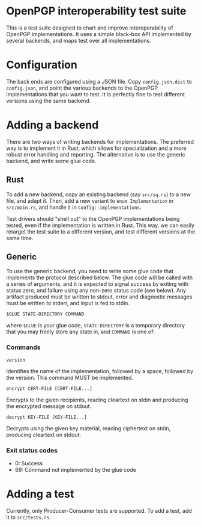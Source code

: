 # OpenPGP interoperability test suite

This is a test suite designed to chart and improve interoperability of
OpenPGP implementations.  It uses a simple black-box API implemented
by several backends, and maps test over all implementations.

# Configuration

The back ends are configured using a JSON file.  Copy
`config.json.dist` to `config.json`, and point the various backends to
the OpenPGP implementations that you want to test.  It is perfectly
fine to test different versions using the same backend.

# Adding a backend

There are two ways of writing backends for implementations.  The
preferred way is to implement it in Rust, which allows for
specialization and a more robust error handling and reporting.  The
alternative is to use the generic backend, and write some glue code.

## Rust

To add a new backend, copy an existing backend (say `src/sq.rs`) to a
new file, and adapt it.  Then, add a new variant to `enum
Implementation` in `src/main.rs`, and handle it in
`Config::implementations`.

Test drivers should "shell out" to the OpenPGP implementations being
tested, even if the implementation is written in Rust.  This way, we
can easily retarget the test suite to a different version, and test
different versions at the same time.

## Generic

To use the generic backend, you need to write some glue code that
implements the protocol described below.  The glue code will be called
with a series of arguments, and it is expected to signal success by
exiting with status zero, and failure using any non-zero status code
(see below).  Any artifact produced must be written to stdout, error
and diagnostic messages must be written to stderr, and input is fed to
stdin.

```
$GLUE STATE-DIRECTORY COMMAND
```

where `$GLUE` is your glue code, `STATE-DIRECTORY` is a temporary
directory that you may freely store any state in, and `COMMAND` is one
of:

### Commands

```
version
```

Identifies the name of the implementation, followed by a space,
followed by the version.  This command MUST be implemented.

```
encrypt CERT-FILE [CERT-FILE...]
```

Encrypts to the given recipients, reading cleartext on stdin and
producing the encrypted message on stdout.

```
decrypt KEY-FILE [KEY-FILE...]
```

Decrypts using the given key material, reading ciphertext on stdin,
producing cleartext on stdout.

### Exit status codes

- 0: Success
- 69: Command not implemented by the glue code

# Adding a test

Currently, only Producer-Consumer tests are supported.  To add a test,
add it to `src/tests.rs`.
